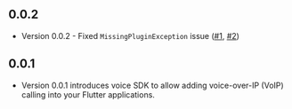 ## 0.0.2

* Version 0.0.2 - Fixed `MissingPluginException` issue ([#1](https://github.com/DevCodeSpace/twilio_voice_flutter/issues/1), [#2](https://github.com/DevCodeSpace/twilio_voice_flutter/issues/2))

## 0.0.1

* Version 0.0.1 introduces voice SDK to allow adding voice-over-IP (VoIP) calling into your Flutter applications.